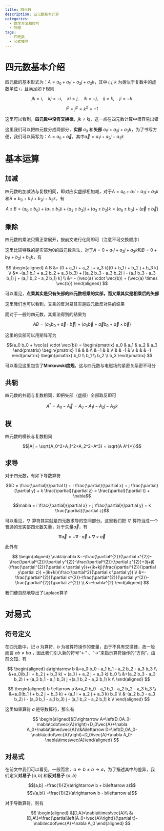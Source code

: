```yaml
---
title: 四元数
description: 四元数基本计算
categories:
  - 数学方法和技巧
  - 物理
tags:
  - 四元数
  - 公式推导
---
```


# 四元数基本介绍

四元数的基本形式为：$A = a_0 + a_1 i + a_2 j + a_3 k$，其中 $i,j,k$ 为类似于复数中的虚数单位 $i$，且满足如下规则

$$jk=i,\quad kj=-i, \quad ki = j, \quad ik=-j, \quad ij = k, \quad ji = -k$$

$$i^2 = j^2 = k^2 = -1$$

这里可以看到，**四元数中没有交换律**，$jk \neq kj$，这一点在四元数计算中很容易出错

这里我们可以把四元数分成两部分，**实部** $a_0$ 和**矢部** $a_1 i + a_2 j + a_3 k$，为了书写方便，我们可以简写为：$A = a_0 + \vec{a}$，其中$\vec{a} = a_1 i + a_2 j +a_3 k$

# 基本运算

## 加减

四元数的加减法与复数相同，即对应实虚部相加减，对于$A = a_0 + a_1 i + a_2 j + a_3 k$和$B = b_0 + b_1 i + b_2 j + b_3 k$，有

$$A \pm B = (a_0 \pm b_0) +  (a_1 \pm b_1) i +  (a_2 \pm b_2) j +  (a_3 \pm b_3) k = (a_0 \pm b_0) + (\vec{a} \pm \vec{b})$$

## 乘除

四元数的乘法只需正常展开，按前文进行化简即可（注意不可交换顺序）

这里比较特殊的是实部为$0$的四元数乘法，对于$A = 0 + a_1 i + a_2 j + a_3 k$和$B = 0 + b_1 i + b_2 j + b_3 k$，有

$$
\begin{aligned}
A B &= (0 + a_1 i + a_2 j + a_3 k)(0 + b_1 i + b_2 j + b_3 k) \\
&= -(a_1 b_1 + a_2 b_2 + a_3 b_3) + [(a_2 b_3 - a_3 b_2) i - (a_1 b_3 - a_3 b_1) j + (a_1 b_2 - a_2 b_1) k] \\
&= - (\vec{a} \cdot \vec{b}) + (\vec{a} \times \vec{b})
\end{aligned}
$$

可以看见，**点乘其实是只有矢部的四元数相乘的实部，而叉乘其实是相乘后的矢部**

这里我们也可以看到，叉乘的反对易其实是四元数反对易的结果

而对于一般的四元数，其乘法得到的结果为

$$AB = (a_0 b_0 + \vec{a} \cdot \vec{b}) + (a_0 \vec{b} + \vec{a} b_0 + \vec{a} \times \vec{b})$$

这里的实部可以用矩阵写为

$$(a_0 b_0 + \vec{a} \cdot \vec{b}) = 
\begin{pmatrix}
a_0 & a_1 & a_2 & a_3
\end{pmatrix}
\begin{pmatrix}
1 &  &  & \\
& -1 &  & \\
& & -1  & \\
& & & -1 
\end{pmatrix}
\begin{pmatrix}
b_0 \\ b_1 \\ b_2 \\ b_3
\end{pmatrix}
$$

可以看见这里包含了**Minkowski度规**，这与四元数与电磁场的紧密关系密不可分

## 共轭

四元数的共轭与复数相同，即把矢部（虚部）全部取反即可

$$A^{*} = A_0 - \vec{A} = A_0 - A_1 i - A_2 j - A_3 k$$

## 模

四元数的模长与复数相同

$$|A| = \sqrt{A_0^2+A_1^2+A_2^2+A^3} = \sqrt{A A^{*}}$$

## 求导

对于四元数，有如下导数算符

$$D = \frac{\partial}{\partial t} + i \frac{\partial}{\partial x} + j \frac{\partial}{\partial y} + k \frac{\partial}{\partial z} = \frac{\partial}{\partial t} + \nabla$$

$$\nabla = i \frac{\partial}{\partial x} + j \frac{\partial}{\partial y} + k \frac{\partial}{\partial z}$$

可以看见，$\nabla$ 算符其实就是四元数求导的空间部分。这里我们把 $\nabla$ 算符当成一个普通的无实部四元数矢量，对于矢量$\vec{a}$，有

$$ \nabla \vec{a} = - \nabla \cdot \vec{a} + \nabla \times \vec{a}$$

此外有

$$
\begin{aligned}
\nabla\nabla 
&=-\frac{\partial^{2}}{\partial x^{2}}-\frac{\partial^{2}}{\partial y^{2}}-\frac{\partial^{2}}{\partial z^{2}}+(ij+ji)(\frac{\partial^{2}}{\partial x \partial y})+(jk+kj)(\frac{\partial^{2}}{\partial y\partial z}) +(ik+ki)(\frac{\partial^2}{\partial x \partial y}) \\
&=-\frac{\partial^{2}}{\partial x^{2}}-\frac{\partial^{2}}{\partial y^{2}}-\frac{\partial^{2}}{\partial z^{2}} \\
&=-\nabla^{2}
\end{aligned}
$$

我们便自然地导出了Laplace算子

# 对易式

## 符号定义

在四元数中，记 $a$ 为算符，$b$ 为被算符操作的变量，由于不具有交换律，故一般而言 $ab \neq ba$ ，因此我们引入新的符号“$\leftarrow$” 、“$\rightarrow$”来指示算符操作的“方向”，由前文知，有

$$
\begin{aligned}
a\rightarrow b &=a_0 b_0 - a_1 b_1 - a_2 b_2 - a_3 b_3  \\
&+a_0(b_1 i + b_2 j + b_3 k) + (a_1 i + a_2 j + a_3 k) b_0 \\
&+(a_2 b_3 - a_3 b_2) i + (a_3 b_1 - a_1 b_3) j +(a_1 b_2 - a_2 b_1) k \\
\end{aligned}
$$

$$
\begin{aligned}
b \leftarrow a &=a_0 b_0 - a_1 b_1 - a_2 b_2 - a_3 b_3  \\
&+a_0(b_1 i + b_2 j + b_3 k) + (a_1 i + a_2 j + a_3 k) b_0 \\
&-(a_2 b_3 - a_3 b_2) i - (a_3 b_1 - a_1 b_3) j - (a_1 b_2 - a_2 b_1) k \\
\end{aligned}
$$

这里如果算符 $a$ 是导数算符，那么有

$$
\begin{aligned}&D\rightarrow A=\left(D_0A_0-\nabla\cdot\vec{A}\right)+D_0\vec{A}+\nabla A_0+\nabla\times\vec{A}\\&A\leftarrow D=\left(D_0A_0-\nabla\cdot\vec{A}\right)+D_0\vec{A}+\nabla A_0-\nabla\times\vec{A}\end{aligned}
$$

## 对易式

在前文中我们可以看见，一般而言，$a \leftarrow b \neq b \rightarrow a$，为了描述其中的差异，我们定义**对易子** $[a,b]$ 和**反对易子** $\{a,b\}$

$$[a,b] =\frac{1}{2}(a\rightarrow b + b\leftarrow a)$$
$$\{a,b\} =\frac{1}{2}(a\rightarrow b - b\leftarrow a)$$

对于导数算符，则有

$$
\begin{aligned}
&[D,A]=\nabla\times\vec{A}\\
&\{D,A\}=\frac{\partial\left(A_0+\vec{A}\right)}{\partial t}-\nabla\cdot\vec{A}+\nabla A_0
\end{aligned}
$$
